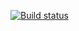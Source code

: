 [![Build status](https://build.appcenter.ms/v0.1/apps/2e2b105f-086c-48ba-b7e0-879d6cffc9ab/branches/main/badge)](https://appcenter.ms)
